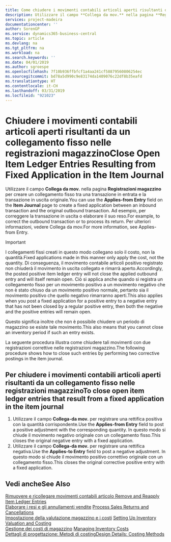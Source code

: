 ```yaml
---
title: Come chiudere i movimenti contabili articoli aperti risultanti da un collegamento fisso nelle registrazioni magazzino | Microsoft Docs
description: Utilizzare il campo **Collega da mov.** nella pagina **Registrazioni magazzino** per creare un collegamento fisso tra una transazione in entrata e la transazione in uscita originale. Ad esempio, per correggere la transazione in uscita o elaborare il suo reso.
services: project-madeira
documentationcenter: ''
author: SorenGP
ms.service: dynamics365-business-central
ms.topic: article
ms.devlang: na
ms.tgt_pltfrm: na
ms.workload: na
ms.search.keywords: ''
ms.date: 04/01/2019
ms.author: sgroespe
ms.openlocfilehash: 7f10b936ffbfcf1a4aa241cf58879560806254ec
ms.sourcegitcommit: bd78a5d990c9e83174da1409076c22df8b35eafd
ms.translationtype: HT
ms.contentlocale: it-CH
ms.lasthandoff: 03/31/2019
ms.locfileid: "921023"
---
```

# <a name="close-open-item-ledger-entries-resulting-from-fixed-application-in-the-item-journal"></a><span data-ttu-id="c0565-104">Chiudere i movimenti contabili articoli aperti risultanti da un collegamento fisso nelle registrazioni magazzino</span><span class="sxs-lookup"><span data-stu-id="c0565-104">Close Open Item Ledger Entries Resulting from Fixed Application in the Item Journal</span></span>
<span data-ttu-id="c0565-105">Utilizzare il campo **Collega da mov.** nella pagina **Registrazioni magazzino** per creare un collegamento fisso tra una transazione in entrata e la transazione in uscita originale.</span><span class="sxs-lookup"><span data-stu-id="c0565-105">You can use the **Applies-from Entry** field on the **Item Journal** page to create a fixed application between an inbound transaction and the original outbound transaction.</span></span> <span data-ttu-id="c0565-106">Ad esempio, per correggere la transazione in uscita o elaborare il suo reso.</span><span class="sxs-lookup"><span data-stu-id="c0565-106">For example, to correct the outbound transaction or to process its return.</span></span> <span data-ttu-id="c0565-107">Per ulteriori informazioni, vedere Collega da mov.</span><span class="sxs-lookup"><span data-stu-id="c0565-107">For more information, see Applies-from Entry.</span></span>  

> [!IMPORTANT]  
>  <span data-ttu-id="c0565-108">I collegamenti fissi creati in questo modo collegano solo il costo, non la quantità.</span><span class="sxs-lookup"><span data-stu-id="c0565-108">Fixed applications made in this manner only apply the cost, not the quantity.</span></span> <span data-ttu-id="c0565-109">Di conseguenza, il movimento contabile articoli positivo registrato non chiuderà il movimento in uscita collegato e rimarrà aperto.</span><span class="sxs-lookup"><span data-stu-id="c0565-109">Accordingly, the posted positive item ledger entry will not close the applied outbound entry and will itself remain open.</span></span> <span data-ttu-id="c0565-110">Ciò si applica anche quando si registra un collegamento fisso per un movimento positivo a un movimento negativo che non è stato chiuso da un movimento positivo normale, pertanto sia il movimento positivo che quello negativo rimarranno aperti.</span><span class="sxs-lookup"><span data-stu-id="c0565-110">This also applies when you post a fixed application for a positive entry to a negative entry that has not been closed by a regular positive entry, then both the negative and the positive entries will remain open.</span></span>  
>   
>  <span data-ttu-id="c0565-111">Questo significa inoltre che non è possibile chiudere un periodo di magazzino se esiste tale movimento.</span><span class="sxs-lookup"><span data-stu-id="c0565-111">This also means that you cannot close an inventory period if such an entry exists.</span></span>  

<span data-ttu-id="c0565-112">La seguente procedura illustra come chiudere tali movimenti con due registrazioni correttive nelle registrazioni magazzino.</span><span class="sxs-lookup"><span data-stu-id="c0565-112">The following procedure shows how to close such entries by performing two corrective postings in the item journal.</span></span>  

## <a name="to-close-open-item-ledger-entries-that-result-from-a-fixed-application-in-the-item-journal"></a><span data-ttu-id="c0565-113">Per chiudere i movimenti contabili articoli aperti risultanti da un collegamento fisso nelle registrazioni magazzino</span><span class="sxs-lookup"><span data-stu-id="c0565-113">To close open item ledger entries that result from a fixed application in the item journal</span></span>  

1.  <span data-ttu-id="c0565-114">Utilizzare il campo **Collega-da mov.** per registrare una rettifica positiva con la quantità corrispondente.</span><span class="sxs-lookup"><span data-stu-id="c0565-114">Use the **Applies-from Entry** field to post a positive adjustment with the corresponding quantity.</span></span> <span data-ttu-id="c0565-115">In questo modo si chiude il movimento negativo originale con un collegamento fisso.</span><span class="sxs-lookup"><span data-stu-id="c0565-115">This closes the original negative entry with a fixed application.</span></span>  
2.  <span data-ttu-id="c0565-116">Utilizzare il campo **Collega-da mov.** per registrare una rettifica negativa.</span><span class="sxs-lookup"><span data-stu-id="c0565-116">Use the **Applies-to Entry** field to post a negative adjustment.</span></span> <span data-ttu-id="c0565-117">In questo modo si chiude il movimento positivo correttivo originale con un collegamento fisso.</span><span class="sxs-lookup"><span data-stu-id="c0565-117">This closes the original corrective positive entry with a fixed application.</span></span>  

## <a name="see-also"></a><span data-ttu-id="c0565-118">Vedi anche</span><span class="sxs-lookup"><span data-stu-id="c0565-118">See Also</span></span>  
[<span data-ttu-id="c0565-119">Rimuovere e ricollegare movimenti contabili articolo</span><span class="sxs-lookup"><span data-stu-id="c0565-119"> Remove and Reapply Item Ledger Entries</span></span>](finance-how-to-remove-and-reapply-item-entries.md)  
 <span data-ttu-id="c0565-120">[Elaborare i resi e gli annullamenti vendite](sales-how-process-sales-returns-cancellations.md) </span><span class="sxs-lookup"><span data-stu-id="c0565-120">[Process Sales Returns and Cancellations](sales-how-process-sales-returns-cancellations.md) </span></span>  
 <span data-ttu-id="c0565-121">[Impostazione della valutazione magazzino e i costi](finance-set-up-inventory-valuation-and-costing.md) </span><span class="sxs-lookup"><span data-stu-id="c0565-121">[Setting Up Inventory Valuation and Costing](finance-set-up-inventory-valuation-and-costing.md) </span></span>  
 <span data-ttu-id="c0565-122">[Gestione dei costi di magazzino](finance-manage-inventory-costs.md) </span><span class="sxs-lookup"><span data-stu-id="c0565-122">[Managing Inventory Costs](finance-manage-inventory-costs.md) </span></span>  
 [<span data-ttu-id="c0565-123">Dettagli di progettazione: Metodi di costing</span><span class="sxs-lookup"><span data-stu-id="c0565-123">Design Details: Costing Methods</span></span>](design-details-costing-methods.md)
